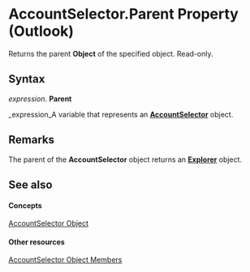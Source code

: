 
# AccountSelector.Parent Property (Outlook)

Returns the parent  **Object** of the specified object. Read-only.


## Syntax

 _expression_. **Parent**

 _expression_A variable that represents an  **[AccountSelector](846f176e-5680-a214-7624-75f3a524c989.md)** object.


## Remarks

The parent of the  **AccountSelector** object returns an **[Explorer](026591e5-049f-503a-4166-34e6dbc225fb.md)** object.


## See also


#### Concepts


 [AccountSelector Object](846f176e-5680-a214-7624-75f3a524c989.md)
#### Other resources


 [AccountSelector Object Members](cee14ad4-2d90-eef1-efb0-64b0fb8a912f.md)
